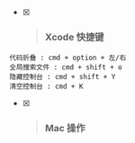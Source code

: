 * [x] > ### Xcode 快捷键

```
代码折叠 : cmd + option + 左/右
全局搜索文件 : cmd + shift + o
隐藏控制台 : cmd + shift + Y
清空控制台 : cmd + K
```

* [x] > ### Mac 操作

```

```



